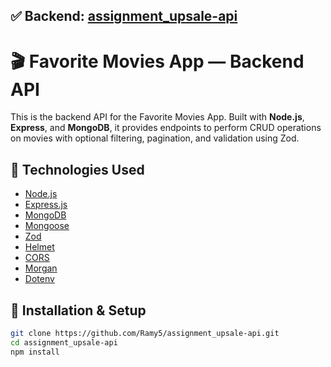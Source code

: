 ## ✅ Backend: [assignment_upsale-api](https://github.com/Ramy5/assignment_upsale-api)

# 🎬 Favorite Movies App — Backend API

This is the backend API for the Favorite Movies App. Built with **Node.js**, **Express**, and **MongoDB**, it provides endpoints to perform CRUD operations on movies with optional filtering, pagination, and validation using Zod.

## 🧰 Technologies Used

- [Node.js](https://nodejs.org/)
- [Express.js](https://expressjs.com/)
- [MongoDB](https://www.mongodb.com/)
- [Mongoose](https://mongoosejs.com/)
- [Zod](https://zod.dev/)
- [Helmet](https://helmetjs.github.io/)
- [CORS](https://expressjs.com/en/resources/middleware/cors.html)
- [Morgan](https://github.com/expressjs/morgan)
- [Dotenv](https://github.com/motdotla/dotenv)

## 🚀 Installation & Setup

```bash
git clone https://github.com/Ramy5/assignment_upsale-api.git
cd assignment_upsale-api
npm install
